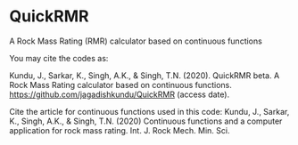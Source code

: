 # QuickRMR
A Rock Mass Rating (RMR) calculator based on continuous functions

You may cite the codes as:

Kundu, J., Sarkar, K., Singh, A.K., & Singh, T.N. (2020). QuickRMR beta. A Rock Mass Rating calculator based on continuous functions.  https://github.com/jagadishkundu/QuickRMR (access date).

Cite the article for continuous functions  used in this code:
Kundu, J., Sarkar, K., Singh, A.K., & Singh, T.N. (2020) Continuous functions and a computer application for rock mass rating. Int. J. Rock Mech. Min. Sci.
